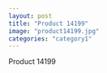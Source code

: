 ```yaml
---
layout: post
title: "Product 14199"
image: "product14199.jpg"
categories: "category1"
---
```

Product 14199
